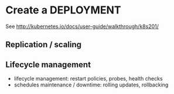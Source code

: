 # Create a DEPLOYMENT

See http://kubernetes.io/docs/user-guide/walkthrough/k8s201/

## Replication / scaling

## Lifecycle management

* lifecycle management: restart policies, probes, health checks
* schedules maintenance / downtime: rolling updates, rollbacking

